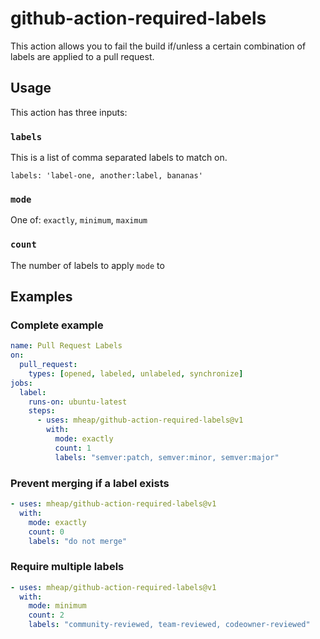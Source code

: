 # github-action-required-labels

This action allows you to fail the build if/unless a certain combination of labels are applied to a pull request.

## Usage

This action has three inputs:

### `labels`

This is a list of comma separated labels to match on.

```
labels: 'label-one, another:label, bananas'
```

### `mode`

One of: `exactly`, `minimum`, `maximum`

### `count`

The number of labels to apply `mode` to

## Examples

### Complete example

```yaml
name: Pull Request Labels
on:
  pull_request:
    types: [opened, labeled, unlabeled, synchronize]
jobs:
  label:
    runs-on: ubuntu-latest
    steps:
      - uses: mheap/github-action-required-labels@v1
        with:
          mode: exactly
          count: 1
          labels: "semver:patch, semver:minor, semver:major"
```

### Prevent merging if a label exists

```yaml
- uses: mheap/github-action-required-labels@v1
  with:
    mode: exactly
    count: 0
    labels: "do not merge"
```

### Require multiple labels

```yaml
- uses: mheap/github-action-required-labels@v1
  with:
    mode: minimum
    count: 2
    labels: "community-reviewed, team-reviewed, codeowner-reviewed"
```

